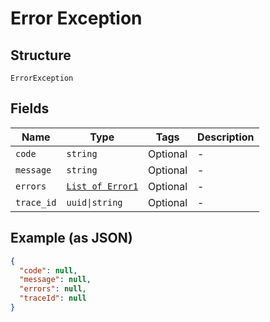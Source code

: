 
# Error Exception

## Structure

`ErrorException`

## Fields

| Name | Type | Tags | Description |
|  --- | --- | --- | --- |
| `code` | `string` | Optional | - |
| `message` | `string` | Optional | - |
| `errors` | [`List of Error1`](/doc/models/error-1.md) | Optional | - |
| `trace_id` | `uuid\|string` | Optional | - |

## Example (as JSON)

```json
{
  "code": null,
  "message": null,
  "errors": null,
  "traceId": null
}
```

